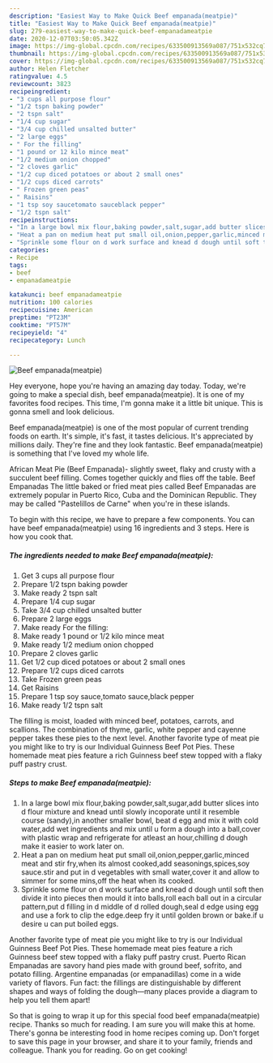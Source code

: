 ```yaml
---
description: "Easiest Way to Make Quick Beef empanada(meatpie)"
title: "Easiest Way to Make Quick Beef empanada(meatpie)"
slug: 279-easiest-way-to-make-quick-beef-empanadameatpie
date: 2020-12-07T03:50:05.342Z
image: https://img-global.cpcdn.com/recipes/633500913569a087/751x532cq70/beef-empanadameatpie-recipe-main-photo.jpg
thumbnail: https://img-global.cpcdn.com/recipes/633500913569a087/751x532cq70/beef-empanadameatpie-recipe-main-photo.jpg
cover: https://img-global.cpcdn.com/recipes/633500913569a087/751x532cq70/beef-empanadameatpie-recipe-main-photo.jpg
author: Helen Fletcher
ratingvalue: 4.5
reviewcount: 3823
recipeingredient:
- "3 cups all purpose flour"
- "1/2 tspn baking powder"
- "2 tspn salt"
- "1/4 cup sugar"
- "3/4 cup chilled unsalted butter"
- "2 large eggs"
- " For the filling"
- "1 pound or 12 kilo mince meat"
- "1/2 medium onion chopped"
- "2 cloves garlic"
- "1/2 cup diced potatoes or about 2 small ones"
- "1/2 cups diced carrots"
- " Frozen green peas"
- " Raisins"
- "1 tsp soy saucetomato sauceblack pepper"
- "1/2 tspn salt"
recipeinstructions:
- "In a large bowl mix flour,baking powder,salt,sugar,add butter slices into d flour mixture and knead until slowly incoporate until it resemble course (sandy),in another smaller bowl, beat d egg and mix it with cold water,add wet ingredients and mix until u form a dough into a ball,cover with plastic wrap and refrigerate for atleast an hour,chilling d dough make it easier to work later on."
- "Heat a pan on medium heat put small oil,onion,pepper,garlic,minced meat and stir fry,when its almost cooked,add seasonings,spices,soy sauce.stir and put in d vegetables with small water,cover it and allow to simmer for some mins,off the heat when its cooked."
- "Sprinkle some flour on d work surface and knead d dough until soft then divide it into pieces then mould it into balls,roll each ball out in a circular pattern,put d filling in d middle of d rolled dough,seal d edge using egg and use a fork to clip the edge.deep fry it until golden brown or bake.if u desire u can put boiled eggs."
categories:
- Recipe
tags:
- beef
- empanadameatpie

katakunci: beef empanadameatpie 
nutrition: 100 calories
recipecuisine: American
preptime: "PT23M"
cooktime: "PT57M"
recipeyield: "4"
recipecategory: Lunch

---
```



![Beef empanada(meatpie)](https://img-global.cpcdn.com/recipes/633500913569a087/751x532cq70/beef-empanadameatpie-recipe-main-photo.jpg)

Hey everyone, hope you're having an amazing day today. Today, we're going to make a special dish, beef empanada(meatpie). It is one of my favorites food recipes. This time, I'm gonna make it a little bit unique. This is gonna smell and look delicious.

Beef empanada(meatpie) is one of the most popular of current trending foods on earth. It's simple, it's fast, it tastes delicious. It's appreciated by millions daily. They're fine and they look fantastic. Beef empanada(meatpie) is something that I've loved my whole life.

African Meat Pie (Beef Empanada)- slightly sweet, flaky and crusty with a succulent beef filling. Comes together quickly and flies off the table. Beef Empanadas The little baked or fried meat pies called Beef Empanadas are extremely popular in Puerto Rico, Cuba and the Dominican Republic. They may be called &#34;Pastelillos de Carne&#34; when you&#39;re in these islands.


To begin with this recipe, we have to prepare a few components. You can have beef empanada(meatpie) using 16 ingredients and 3 steps. Here is how you cook that.

<!--inarticleads1-->

##### The ingredients needed to make Beef empanada(meatpie):

1. Get 3 cups all purpose flour
1. Prepare 1/2 tspn baking powder
1. Make ready 2 tspn salt
1. Prepare 1/4 cup sugar
1. Take 3/4 cup chilled unsalted butter
1. Prepare 2 large eggs
1. Make ready  For the filling:
1. Make ready 1 pound or 1/2 kilo mince meat
1. Make ready 1/2 medium onion chopped
1. Prepare 2 cloves garlic
1. Get 1/2 cup diced potatoes or about 2 small ones
1. Prepare 1/2 cups diced carrots
1. Take  Frozen green peas
1. Get  Raisins
1. Prepare 1 tsp soy sauce,tomato sauce,black pepper
1. Make ready 1/2 tspn salt


The filling is moist, loaded with minced beef, potatoes, carrots, and scallions. The combination of thyme, garlic, white pepper and cayenne pepper takes these pies to the next level. Another favorite type of meat pie you might like to try is our Individual Guinness Beef Pot Pies. These homemade meat pies feature a rich Guinness beef stew topped with a flaky puff pastry crust. 

<!--inarticleads2-->

##### Steps to make Beef empanada(meatpie):

1. In a large bowl mix flour,baking powder,salt,sugar,add butter slices into d flour mixture and knead until slowly incoporate until it resemble course (sandy),in another smaller bowl, beat d egg and mix it with cold water,add wet ingredients and mix until u form a dough into a ball,cover with plastic wrap and refrigerate for atleast an hour,chilling d dough make it easier to work later on.
1. Heat a pan on medium heat put small oil,onion,pepper,garlic,minced meat and stir fry,when its almost cooked,add seasonings,spices,soy sauce.stir and put in d vegetables with small water,cover it and allow to simmer for some mins,off the heat when its cooked.
1. Sprinkle some flour on d work surface and knead d dough until soft then divide it into pieces then mould it into balls,roll each ball out in a circular pattern,put d filling in d middle of d rolled dough,seal d edge using egg and use a fork to clip the edge.deep fry it until golden brown or bake.if u desire u can put boiled eggs.


Another favorite type of meat pie you might like to try is our Individual Guinness Beef Pot Pies. These homemade meat pies feature a rich Guinness beef stew topped with a flaky puff pastry crust. Puerto Rican Empanadas are savory hand pies made with ground beef, sofrito, and potato filling. Argentine empanadas (or empanadillas) come in a wide variety of flavors. Fun fact: the fillings are distinguishable by different shapes and ways of folding the dough—many places provide a diagram to help you tell them apart! 

So that is going to wrap it up for this special food beef empanada(meatpie) recipe. Thanks so much for reading. I am sure you will make this at home. There's gonna be interesting food in home recipes coming up. Don't forget to save this page in your browser, and share it to your family, friends and colleague. Thank you for reading. Go on get cooking!
